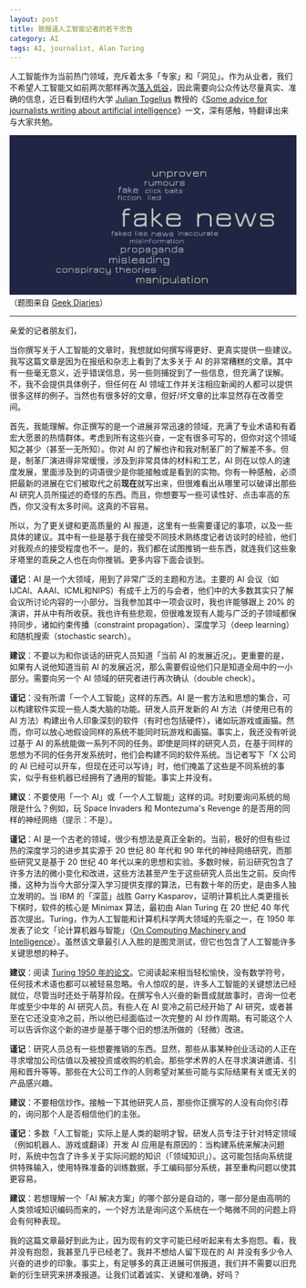 ```yaml
---
layout: post
title: 致报道人工智能记者的若干忠告
category: AI
tags: AI, journalist, Alan Turing
---
```


人工智能作为当前热门领域，充斥着太多「专家」和「洞见」。作为从业者，我们不希望人工智能又如前两次那样再次[落入低谷](https://en.wikipedia.org/wiki/History_of_artificial_intelligence)，因此需要向公众传达尽量真实、准确的信息，近日看到纽约大学 [Julian Togelius](https://en.wikipedia.org/wiki/Julian_Togelius) 教授的《[Some advice for journalists writing about artificial intelligence](http://togelius.blogspot.com/2017/07/some-advice-for-journalists-writing.html)》一文，深有感触，特翻译出来与大家共勉。

![fake news](/images/fake-news.jpg)
（题图来自 [Geek Diaries](http://www.tasosmartidis.com/)）

---

亲爱的记者朋友们，

当你撰写关于人工智能的文章时，我想就如何撰写得更好、更真实提供一些建议。我写这篇文章是因为在报纸和杂志上看到了太多关于 AI 的非常糟糕的文章。其中有一些毫无意义，近乎错误信息，另一些则捕捉到了一些信息，但充满了误解。不，我不会提供具体例子，但任何在 AI 领域工作并关注相应新闻的人都可以提供很多这样的例子。当然也有很多好的文章，但好/坏文章的比率显然存在改善空间。

首先，我能理解。你正撰写的是一个进展非常迅速的领域，充满了专业术语和有着宏大愿景的热情群体。考虑到所有这些兴奋，一定有很多可写的，但你对这个领域知之甚少（甚至一无所知）。你对 AI 的了解也许和我对制革厂的了解差不多。但是，制革厂演进得非常缓慢，涉及到非常具体的材料和工艺，AI 则在以惊人的速度发展，里面涉及到的词语很少是你能接触或是看到的实物。你有一种感触，必须把最新的进展在它们被取代之前**现在**就写出来，但很难看出从哪里可以破译出那些 AI 研究人员所描述的奇怪的东西。而且，你想要写一些可读性好、点击率高的东西，你又没有太多时间。这真的不容易。

所以，为了更关键和更高质量的 AI 报道，这里有一些需要谨记的事项，以及一些具体的建议。其中有一些是基于我在接受不同技术熟练度记者访谈时的经验，他们对我观点的接受程度也不一。是的，我们都在试图推销一些东西，就连我们这些象牙塔里的乖戾之人也在向你推销。更多内容下面会谈到。

**谨记**：AI 是一个大领域，用到了非常广泛的主题和方法。主要的 AI 会议（如IJCAI、AAAI、ICML和NIPS）有成千上万的与会者，他们中的大多数其实只了解会议所讨论内容的一小部分。当我参加其中一项会议时，我也许能够跟上 20% 的演讲，并从中有所收获。我也许有些悲观，但很难发现有人能与广泛的子领域都保持同步，诸如约束传播（constraint propagation）、深度学习（deep learning）和随机搜索（stochastic search）。

**建议**：不要以为和你谈话的研究人员知道「当前 AI 的发展近况」。更重要的是，如果有人说他知道当前 AI 的发展近况，那么需要假设他们只是知道全局中的一小部分。需要向另一个 AI 领域的研究者进行再次确认（double check）。

**谨记**：没有所谓「一个人工智能」这样的东西。AI 是一套方法和思想的集合，可以构建软件实现一些人类大脑的功能。研发人员开发新的 AI 方法（并使用已有的 AI 方法）构建出令人印象深刻的软件（有时也包括硬件），诸如玩游戏或画猫。然而，你可以放心地假设同样的系统不能同时玩游戏和画猫。事实上，我还没有听说过基于 AI 的系统能做一系列不同的任务。即使是同样的研究人员，在基于同样的思想为不同的任务开发系统时，他们会构建不同的软件系统。当记者写下「X 公司的 AI 已经可以开车，但现在还可以写诗」时，他们掩盖了这些是不同系统的事实，似乎有些机器已经拥有了通用的智能。事实上并没有。

**建议**：不要使用「一个 AI」或「一个人工智能」这样的词。时刻要询问系统的局限是什么？例如，玩 Space Invaders 和 Montezuma's Revenge 的是否用的同样的神经网络（提示：不是）。

**谨记**：AI 是一个古老的领域，很少有想法是真正全新的。当前，极好的但有些过热的深度学习的进步其实源于 20 世纪 80 年代和 90 年代的神经网络研究，而那些研究又是基于 20 世纪 40 年代以来的思想和实验。多数时候，前沿研究包含了许多方法的微小变化和改进，这些方法甚至产生于这些研究人员出生之前。反向传播，这种为当今大部分深入学习提供支撑的算法，已有数十年的历史，是由多人独立发明的。当 IBM 的「深蓝」战胜 Garry Kasparov，证明计算机比人类更擅长下棋时，软件的核心是 Minimax 算法，最初由 Alan Turing 在 20 世纪 40 年代首次提出。Turing，作为人工智能和计算机科学两大领域的先驱之一，在 1950 年发表了论文「论计算机器与智能」（[On Computing Machinery and Intelligence](http://www.loebner.net/Prizef/TuringArticle.html)）。虽然该文章最引人入胜的是图灵测试，但它也包含了人工智能许多关键思想的种子。

**建议**：阅读 [Turing 1950 年的论文](http://www.loebner.net/Prizef/TuringArticle.html)。它阅读起来相当轻松愉快，没有数学符号，任何技术术语也都可以被轻易忽略。令人惊叹的是，许多人工智能的关键想法已经就位，尽管当时还处于萌芽阶段。在撰写令人兴奋的新晋成就故事时，咨询一位老年或至少中年的 AI 研究人员。有些人在 AI 变冷之前已经开始了 AI 研究，或者甚至在它还没变冷之前，所以他已经面临过一次完整的 AI 炒作周期。有可能这个人可以告诉你这个新的进步是基于哪个旧的想法所做的（轻微）改进。

**谨记**：研究人员总有一些想要推销的东西。显然，那些从事某种创业活动的人正在寻求增加公司估值以及被投资或收购的机会。那些学术界的人在寻求演讲邀请、引用和晋升等等。那些在大公司工作的人则希望对某些可能与实际结果有关或无关的产品感兴趣。

**建议**：不要相信炒作。接触一下其他研究人员，那些你正撰写的人没有向你引荐的，询问那个人是否相信他们的主张。

**谨记**：多数「人工智能」实际上是人类的聪明才智。研发人员专注于针对特定领域（例如机器人、游戏或翻译）开发 AI 应用是有原因的：当构建系统来解决问题时，系统中包含了许多关于实际问题的知识（「领域知识」）。这可能包括向系统提供特殊输入，使用特殊准备的训练数据，手工编码部分系统，甚至重构问题以使其更容易。

**建议**：若想理解一个「AI 解决方案」的哪个部分是自动的，哪一部分是由高明的人类领域知识编码而来的，一个好方法是询问这个系统在一个略微不同的问题上将会有何种表现。

我的这篇文章最好到此为止，因为现有的文字可能已经听起来有太多抱怨。看，我并没有抱怨，我甚至几乎已经老了。我并不想给人留下现在的 AI 并没有多少令人兴奋的进步的印象。事实上，有足够多的真正进展可供报道，我们并不需要以旧充新的衍生研究来拼凑报道。让我们试着诚实、关键和准确，好吗？